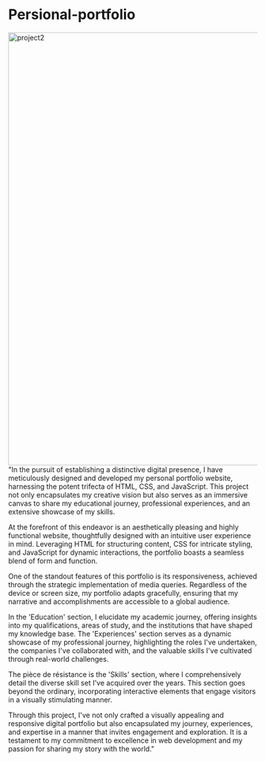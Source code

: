 # Persional-portfolio
<img width="873" alt="project2" src="https://github.com/Pallavipankaj/Persional-portfolio/assets/108530842/b2979bca-02ad-409d-b94f-ec8f556c9980">
"In the pursuit of establishing a distinctive digital presence, I have meticulously designed and developed my personal portfolio website, harnessing the potent trifecta of HTML, CSS, and JavaScript. This project not only encapsulates my creative vision but also serves as an immersive canvas to share my educational journey, professional experiences, and an extensive showcase of my skills.

At the forefront of this endeavor is an aesthetically pleasing and highly functional website, thoughtfully designed with an intuitive user experience in mind. Leveraging HTML for structuring content, CSS for intricate styling, and JavaScript for dynamic interactions, the portfolio boasts a seamless blend of form and function.

One of the standout features of this portfolio is its responsiveness, achieved through the strategic implementation of media queries. Regardless of the device or screen size, my portfolio adapts gracefully, ensuring that my narrative and accomplishments are accessible to a global audience.

In the 'Education' section, I elucidate my academic journey, offering insights into my qualifications, areas of study, and the institutions that have shaped my knowledge base. The 'Experiences' section serves as a dynamic showcase of my professional journey, highlighting the roles I've undertaken, the companies I've collaborated with, and the valuable skills I've cultivated through real-world challenges.

The pièce de résistance is the 'Skills' section, where I comprehensively detail the diverse skill set I've acquired over the years. This section goes beyond the ordinary, incorporating interactive elements that engage visitors in a visually stimulating manner.

Through this project, I've not only crafted a visually appealing and responsive digital portfolio but also encapsulated my journey, experiences, and expertise in a manner that invites engagement and exploration. It is a testament to my commitment to excellence in web development and my passion for sharing my story with the world."


